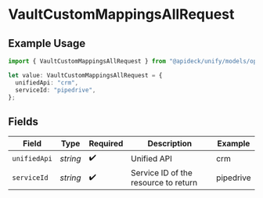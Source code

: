 # VaultCustomMappingsAllRequest

## Example Usage

```typescript
import { VaultCustomMappingsAllRequest } from "@apideck/unify/models/operations";

let value: VaultCustomMappingsAllRequest = {
  unifiedApi: "crm",
  serviceId: "pipedrive",
};
```

## Fields

| Field                                | Type                                 | Required                             | Description                          | Example                              |
| ------------------------------------ | ------------------------------------ | ------------------------------------ | ------------------------------------ | ------------------------------------ |
| `unifiedApi`                         | *string*                             | :heavy_check_mark:                   | Unified API                          | crm                                  |
| `serviceId`                          | *string*                             | :heavy_check_mark:                   | Service ID of the resource to return | pipedrive                            |